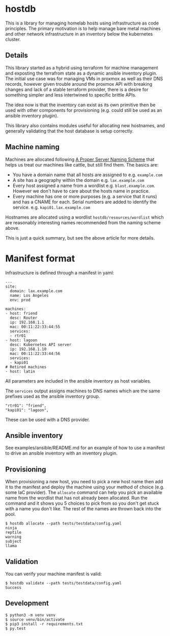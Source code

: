# hostdb

This is a library for managing homelab hosts using infrastructure as code
principles. The primary motivation is to help manage bare metal machines and
other network infrastructure in an inventory below the kubernetes cluster.

## Details

This library started as a hybrid using terraform for machine management and
exposting the terrafrom state as a dynamic ansible inventory plugin. The initial
use case was for managing VMs in proxmox as well as their DNS records, however
given trouble around the proxmox API with breaking changes and lack of a stable
terraform provider, there is a desire for something simpler and less intertwined
to specific brittle APIs.

The idea now is that the inventory can exist as its own primitive then be used
with other components for provisioning (e.g. could still be used as an
ansible inventory plugin).

This library also contains modules useful for allocating new hostnames, and generally validating
that the host database is setup correctly.

## Machine naming

Machines are allocated following [A Proper Server Naming Scheme](https://mnx.io/blog/a-proper-server-naming-scheme/) that helps us treat our machines like cattle, but still find them. The basics are:

  - You have a domain name that all hosts are assigned to e.g. `example.com`
  - A site has a geography within the domain e.g. `lax.example.com`
  - Every host assigned a name from a wordlist e.g.  `blast.example.com`. However
    we don't have to care about the hosts name in practice.
  - Every machine has one or more purposes (e.g. a service that it runs) and has
    a CNAME for each. Serial numbers are added to identify the service.
    e.g. `kapi01.lax.example.com`

Hostnames are allocated using a wordlist `hostdb/resources/wordlist` which are reasonably
interesting names recommended from the naming scheme above.

This is just a quick summary, but see the above article for more details.

# Manifest format

Infrastructure is defined through a manifest in yaml:
```
---
site:
  domain: lax.example.com
  name: Los Angeles
  env: prod

machines:
- host: friend
  desc: Router
  ip: 192.168.1.1
  mac: 00:11:22:33:44:55
  services:
  - rtr01
- host: lagoon
  desc: Kubernetes API server
  ip: 192.168.1.10
  mac: 00:11:22:33:44:56
  services:
  - kapi01
# Retired machines
- host: latin
```

All parameters are included in the ansible inventory as host variables.

The `services` output assigns machines to DNS names which are the same
prefixes used as the ansible inventory group.
```
"rtr01": "friend",
"kapi01": "lagoon",
```

These can be used with a DNS provider.

## Ansible inventory

See examples/ansible/README.md for an example of how to use a manifest to drive
an ansible inventory with an inventory plugin.


## Provisioning

When provisioning a new host, you need to pick a new host name then add it to the
manifest and deploy the machine using your method of choice (e.g. some IaC provider).
The `allocate` command can help you pick an available name from the wordlist that
has not already been allocated. Run the command and it shows you 5 choices to pick from
so you don't get stuck with a name you don't like. The rest of the names are thrown back
into the pool.

```shell
$ hostdb allocate --path tests/testdata/config.yaml
ninja
reptile
warning
subject
llama
```

## Validation

You can verify your machine manifest is valid:

```shell
$ hostdb validate --path tests/testdata/config.yaml
Success
```

## Development

```
$ python3 -m venv venv
$ source venv/bin/activate
$ pip3 install -r requirements.txt
$ py.test
```
